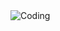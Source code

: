 
<div >
    <img alt="Coding" src="https://github.com/your-username/your-repo-name/raw/main/path-to-your-image.gif">
</div>
